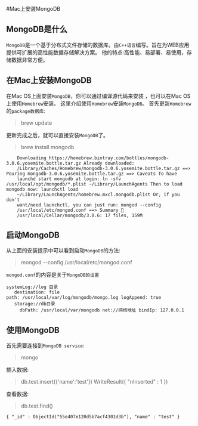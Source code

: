 #Mac上安装MongoDB

## MongoDB是什么
`MongoDB`是一个基于分布式文件存储的数据库。由`C++语言`编写。旨在为WEB应用提供可扩展的高性能数据存储解决方案。
 他的特点:高性能、易部署、易使用，存储数据非常方便。

## 在Mac上安装MongoDB
在Mac OS上面安装`MongoDB`，你可以通过编译源代码来安装 ，也可以在Mac OS上使用`Homebrew`安装。
这里介绍使用`Homebrew`安装`MongoDB`。
首先更新`Homebrew`的`package数据库`:
> brew update

更新完成之后，就可以直接安装`MongoDB`了。
> brew install mongodb

```
    Downloading https://homebrew.bintray.com/bottles/mongodb-3.0.6.yosemite.bottle.tar.gz Already downloaded: 
    /Library/Caches/Homebrew/mongodb-3.0.6.yosemite.bottle.tar.gz ==> Pouring mongodb-3.0.6.yosemite.bottle.tar.gz ==> Caveats To have 
    launchd start mongodb at login: ln -sfv /usr/local/opt/mongodb/*.plist ~/Library/LaunchAgents Then to load mongodb now: launchctl load 
    ~/Library/LaunchAgents/homebrew.mxcl.mongodb.plist Or, if you don't 
    want/need launchctl, you can just run: mongod --config 
    /usr/local/etc/mongod.conf ==> Summary 🍺 
    /usr/local/Cellar/mongodb/3.0.6: 17 files, 159M
```
## 启动MongoDB
从上面的安装提示中可以看到启动`MongoDB`的方法: 

>mongod --config /usr/local/etc/mongod.conf

`mongod.conf`的内容是关于`MongoDB的设置`
```
systemLog://log 目录 
   destination: file
path: /usr/local/var/log/mongodb/mongo.log logAppend: true
   storage://db目录 
     dbPath: /usr/local/var/mongodb net://网络地址 bindIp: 127.0.0.1
```
## 使用MongoDB
首先需要连接到`MongoDB service`: 
>mongo

插入数据:
>db.test.insert({'name':'test'}) WriteResult({ "nInserted" : 1 }) 

查看数据:
>db.test.find() 

```
{ "_id" : ObjectId("55e407e120d5b7acf4301d3b"), "name" : "test" }
```

